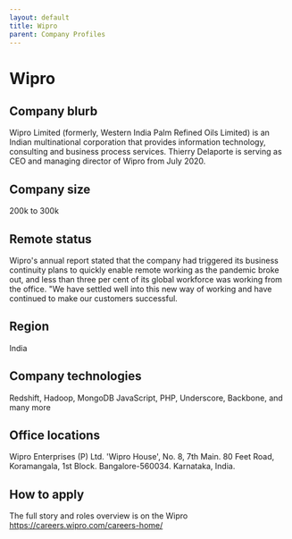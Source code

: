 ```yaml
---
layout: default
title: Wipro
parent: Company Profiles
---
```


# Wipro

## Company blurb

Wipro Limited (formerly, Western India Palm Refined Oils Limited) is an Indian multinational corporation that provides information technology, consulting and business process services. Thierry Delaporte is serving as CEO and managing director of Wipro from July 2020.

## Company size

200k to 300k

## Remote status

Wipro's annual report stated that the company had triggered its business continuity plans to quickly enable remote working as the pandemic broke out, and less than three per cent of its global workforce was working from the office. "We have settled well into this new way of working and have continued to make our customers successful.

## Region

India

## Company technologies

Redshift, Hadoop, MongoDB JavaScript, PHP, Underscore, Backbone, and many more
## Office locations

Wipro Enterprises (P) Ltd. 'Wipro House', No. 8, 7th Main. 80 Feet Road, Koramangala, 1st Block. Bangalore-560034. Karnataka, India.

## How to apply

The full story and roles overview is on the Wipro https://careers.wipro.com/careers-home/
